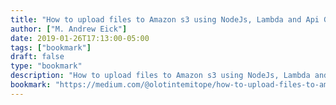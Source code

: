 ```yaml
---
title: "How to upload files to Amazon s3 using NodeJs, Lambda and Api Gateway"
author: ["M. Andrew Eick"]
date: 2019-01-26T17:13:00-05:00
tags: ["bookmark"]
draft: false
type: "bookmark"
description: "How to upload files to Amazon s3 using NodeJs, Lambda and Api Gateway"
bookmark: "https://medium.com/@olotintemitope/how-to-upload-files-to-amazon-s3-using-nodejs-lambda-and-api-gateway-bae665127907"
---
```

